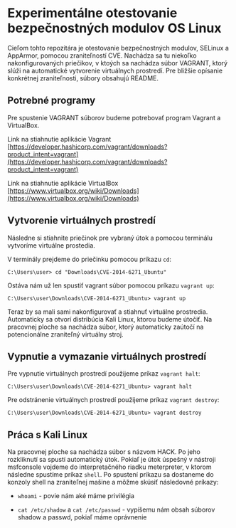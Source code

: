 # Experimentálne otestovanie bezpečnostných modulov OS Linux

Cieľom tohto repozitára je otestovanie bezpečnostných modulov, SELinux a AppArmor, pomocou zraniteľností CVE. Nachádza 
sa tu niekoľko nakonfigurovaných priečikov, v ktoých sa nachádza súbor VAGRANT, ktorý slúži na automatické vytvorenie
virtuálnych prostredí. Pre bližšie opísanie konkrétnej zraniteľnosti, súbory obsahujú README.

## Potrebné programy 

Pre spustenie VAGRANT súborov budeme potrebovať program Vagrant a VirtualBox.

Link na stiahnutie aplikácie Vagrant [https://developer.hashicorp.com/vagrant/downloads?product_intent=vagrant](https://developer.hashicorp.com/vagrant/downloads?product_intent=vagrant)

Link na stiahnutie aplikácie VirtualBox [https://www.virtualbox.org/wiki/Downloads](https://www.virtualbox.org/wiki/Downloads)

## Vytvorenie virtuálnych prostredí

Následne si stiahnite priečinok pre vybraný útok a pomocou terminálu vytvoríme virtuálne prostedia.

V terminály prejdeme do priečinku pomocou príkazu `cd`:

```shell
C:\Users\user> cd "Downloads\CVE-2014-6271_Ubuntu"
```

Ostáva nám už len spustiť vagrant súbor pomocou príkazu `vagrant up`:

```shell
C:\Users\user\Downloads\CVE-2014-6271_Ubuntu> vagrant up
```

Teraz by sa mali sami nakonfigurovať a stiahnuť virtuálne prostredia. Automaticky sa otvorí distribúcia Kali Linux, ktorou 
budeme útočiť. Na pracovnej ploche sa nachádza súbor, ktorý automaticky zaútočí na potencionálne zraniteľný virtuálny stroj.

## Vypnutie a vymazanie virtuálnych prostredí

Pre vypnutie virtuálnych prostredí použijeme príkaz `vagrant halt`:

```shell
C:\Users\user\Downloads\CVE-2014-6271_Ubuntu> vagrant halt
```

Pre odstránenie virtuálnych prostredí použijeme príkaz `vagrant destroy`:

```shell
C:\Users\user\Downloads\CVE-2014-6271_Ubuntu> vagrant destroy
```

## Práca s Kali Linux

Na pracovnej ploche sa nachádza súbor s názvom HACK. Po jeho rozkliknutí sa spustí automatický útok. Pokiaľ je útok 
úspešný v nástroji msfconsole vojdeme do interpretačného riadku meterpreter, v ktorom následne spustíme príkaz `shell`.
Po spustení príkazu sa dostaneme do konzoly shell na zraniteľnej mašine a môžme skúsiť následovné príkazy:

- `whoami` - povie nám aké máme privilégia

- `cat /etc/shadow` a `cat /etc/passwd` - vypíšemu nám obsah súborov shadow a passwd, pokiaľ máme oprávnenie


